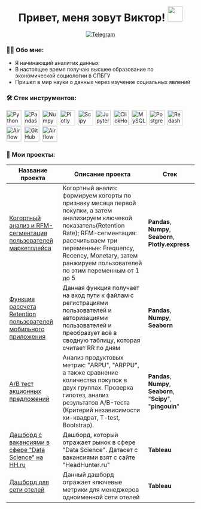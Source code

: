 <h1 align="center"> Привет, меня зовут Виктор! <img src="https://media.giphy.com/media/hvRJCLFzcasrR4ia7z/giphy.gif" width="40"></h1>

<div align="center">

  <a href="">[![Telegram](https://img.shields.io/badge/-Telegram-27A7E7?style=for-the-badge&logo=telegram)](https://t.me/vqqtrr)</a>

<div align="left">

### :man_technologist: Обо мне:
- Я начинающий аналитик данных
- В настоящее время получаю высшее образование по экономической социологии в СПБГУ
- Пришел в мир науки о данных через изучение социальных явлений

### :hammer_and_wrench: Стек инструментов:
<div>
  <img src="https://img.shields.io/badge/python-white?logo=python&style=for-the-badge" title="Python" alt="Python" height="40"/>&nbsp;
  <img src="https://img.shields.io/badge/pandas-white?logo=pandas&logoColor=blue&style=for-the-badge" title="Pandas" alt="Pandas" height="40"/>&nbsp;
  <img src="https://img.shields.io/badge/numpy-white?logo=numpy&logoColor=blue&style=for-the-badge" title="Numpy" alt="Numpy" height="40"/>&nbsp;
  <img src="https://img.shields.io/badge/plotly-white?logo=plotly&logoColor=blue&style=for-the-badge" title="Plotly" alt="Plotly" height="40"/>&nbsp;
  <img src="https://img.shields.io/badge/Scipy-white?logo=Scipy&logoColor=black&style=for-the-badge" title="Scipy" alt="Scipy" height="40"/>&nbsp;
  <img src="https://img.shields.io/badge/Jupyter_notebook-white?logo=Jupyter&style=for-the-badge" title="Jupyter" alt="Jupyter" height="40"/>&nbsp;
  <img src="https://img.shields.io/badge/Clickhouse-white?logo=Clickhouse&style=for-the-badge" title="ClickHouse" alt="ClickHouse" height="40"/>&nbsp;
  <img src="https://img.shields.io/badge/mySQL-white?logo=mySQL&s&style=for-the-badge" title="MySQL"  alt="MySQL" height="40"/>&nbsp;  
  <img src="https://img.shields.io/badge/PostgreSQL-white?logo=PostgreSQL&s&style=for-the-badge" title="PostgreSQL" alt="PostgreSQL" height="40"/>&nbsp;
  <img src="https://img.shields.io/badge/redash-white?logo=redash&logoColor=black&style=for-the-badge" title="Redash" alt="Redash" height="40"/>&nbsp;
  <img src="https://img.shields.io/badge/Tableau-white?logo=Tableau&s&logoColor=yellow&style=for-the-badge" title="Airflow" alt="Airflow" height="40"/>&nbsp;
  <img src="https://img.shields.io/badge/github-white?logo=github&logoColor=black&style=for-the-badge" title="GitHub" alt="GitHub" height="40"/>&nbsp;
  <img src="https://img.shields.io/badge/Airflow-white?logo=Airflow&style=for-the-badge" title="Airflow" alt="Airflow" height="40"/>&nbsp;

### :book: Мои проекты:

|Название проекта| Описание проекта| Стек|
|----------------|-----------------|-----|
|[Когортный анализ и RFM-сегментация пользователей маркетплейса](https://github.com/vqqtrr/Cohort-analysis-and-RFM-segmentation)|Когортный анализ: формируем когорты по признаку месяца первой покупки, а затем анализируем ключевой показатель(Retention Rate); RFM-сегментация: рассчитываем три переменные: Frequency, Recency, Monetary, затем ранжируем пользователей по этим переменным от 1 до 5|**Pandas**, **Numpy**, **Seaborn**, **Plotly.express**|
|[Функция рассчета Retention пользователей мобильного приложения](https://github.com/vqqtrr/Retention_Rate_function)|Данная функция получает на вход пути к файлам с регистрациями пользователей и авторизациями пользователей и преобразует всё в сводную таблицу, которая считает RR по дням|**Pandas**, **Numpy**, **Seaborn**|
|[A/B тест акционных предложений](https://github.com/vqqtrr/Retention_Rate_function)|Анализ продуктовых метрик: "ARPU", "ARPPU", а также сравнение количества покупок в двух группах. Проверка гипотез, анализ результатов А/B-теста (Критерий независимости хи-квадрат, T-test, Bootstrap).|**Pandas**, **Numpy**, **Seaborn**, "**Scipy**", "**pingouin**"|
|[Дашборд с вакансиями в сфере "Data Science" на HH.ru]((https://public.tableau.com/app/profile/vikotr.panchenko/viz/DashboardHHPanchenkoViktor/sheet15?publish=yes))|Дашборд, который отражает рынок в сфере "Data Science". Датасет с вакансиями взят с сайте "HeadHunter.ru"|**Tableau**|
|[Дашборд для сети отелей]((https://public.tableau.com/app/profile/vikotr.panchenko/viz/DashboardHHPanchenkoViktor/sheet15?publish=yes))|Данный дашборд отражает ключевые метрики для менеджеров одноименной сети отелей|**Tableau**|


